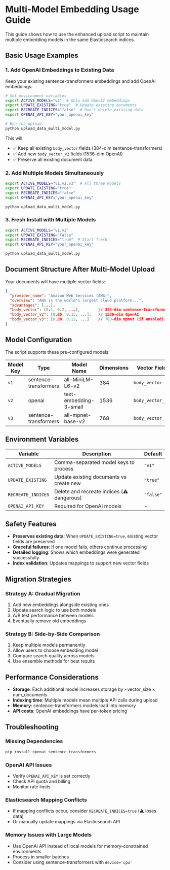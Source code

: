 # Multi-Model Embedding Usage Guide

This guide shows how to use the enhanced upload script to maintain multiple embedding models in the same Elasticsearch indices.

## Basic Usage Examples

### 1. Add OpenAI Embeddings to Existing Data

Keep your existing sentence-transformers embeddings and add OpenAI embeddings:

```bash
# Set environment variables
export ACTIVE_MODELS="v2"  # Only add OpenAI embeddings
export UPDATE_EXISTING="true"  # Update existing documents
export RECREATE_INDICES="false"  # Don't delete existing data
export OPENAI_API_KEY="your_openai_key"

# Run the upload
python upload_data_multi_model.py
```

This will:
- ✅ Keep all existing `body_vector` fields (384-dim sentence-transformers)
- ✅ Add new `body_vector_v2` fields (1536-dim OpenAI) 
- ✅ Preserve all existing document data

### 2. Add Multiple Models Simultaneously

```bash
export ACTIVE_MODELS="v1,v2,v3"  # All three models
export UPDATE_EXISTING="true"
export RECREATE_INDICES="false"
export OPENAI_API_KEY="your_openai_key"

python upload_data_multi_model.py
```

### 3. Fresh Install with Multiple Models

```bash
export ACTIVE_MODELS="v1,v2"
export UPDATE_EXISTING="false"
export RECREATE_INDICES="true"  # Start fresh
export OPENAI_API_KEY="your_openai_key"

python upload_data_multi_model.py
```

## Document Structure After Multi-Model Upload

Your documents will have multiple vector fields:

```json
{
  "provider_name": "Amazon Web Services (AWS)",
  "overview": "AWS is the world's largest cloud platform...",
  "advantages": [...],
  "body_vector": [0.1, 0.2, ...],        // 384-dim sentence-transformers
  "body_vector_v2": [0.05, 0.15, ...],   // 1536-dim OpenAI
  "body_vector_v3": [0.08, 0.12, ...]    // 768-dim mpnet (if enabled)
}
```

## Model Configuration

The script supports these pre-configured models:

| Model Key | Type | Model Name | Dimensions | Vector Field |
|-----------|------|------------|------------|--------------|
| `v1` | sentence-transformers | all-MiniLM-L6-v2 | 384 | `body_vector` |
| `v2` | openai | text-embedding-3-small | 1536 | `body_vector_v2` |
| `v3` | sentence-transformers | all-mpnet-base-v2 | 768 | `body_vector_v3` |

## Environment Variables

| Variable | Description | Default |
|----------|-------------|---------|
| `ACTIVE_MODELS` | Comma-separated model keys to process | `"v1"` |
| `UPDATE_EXISTING` | Update existing documents vs create new | `"true"` |
| `RECREATE_INDICES` | Delete and recreate indices (⚠️ dangerous) | `"false"` |
| `OPENAI_API_KEY` | Required for OpenAI models | - |

## Safety Features

- **Preserves existing data**: When `UPDATE_EXISTING=true`, existing vector fields are preserved
- **Graceful failures**: If one model fails, others continue processing
- **Detailed logging**: Shows which embeddings were generated successfully
- **Index validation**: Updates mappings to support new vector fields

## Migration Strategies

### Strategy A: Gradual Migration
1. Add new embeddings alongside existing ones
2. Update search logic to use both models
3. A/B test performance between models
4. Eventually remove old embeddings

### Strategy B: Side-by-Side Comparison
1. Keep multiple models permanently
2. Allow users to choose embedding model
3. Compare search quality across models
4. Use ensemble methods for best results

## Performance Considerations

- **Storage**: Each additional model increases storage by ~vector_size × num_documents
- **Indexing time**: Multiple models mean multiple API calls during upload
- **Memory**: sentence-transformers models load into memory
- **API costs**: OpenAI embeddings have per-token pricing

## Troubleshooting

### Missing Dependencies
```bash
pip install openai sentence-transformers
```

### OpenAI API Issues
- Verify `OPENAI_API_KEY` is set correctly
- Check API quota and billing
- Monitor rate limits

### Elasticsearch Mapping Conflicts
- If mapping conflicts occur, consider `RECREATE_INDICES=true` (⚠️ loses data)
- Or manually update mappings via Elasticsearch API

### Memory Issues with Large Models
- Use OpenAI API instead of local models for memory-constrained environments
- Process in smaller batches
- Consider using sentence-transformers with `device='cpu'`
